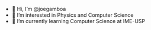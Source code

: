 - 👋 Hi, I’m @joegamboa
- 👀 I’m interested in Physics and Computer Science
- 🌱 I’m currently learning Computer Science at IME-USP

<!---
joegamboa/joegamboa is a ✨ special ✨ repository because its `README.md` (this file) appears on your GitHub profile.
You can click the Preview link to take a look at your changes.
--->
